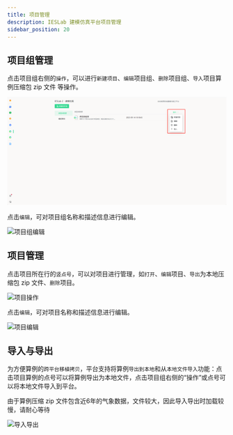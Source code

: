 ```yaml
---
title: 项目管理
description: IESLab 建模仿真平台项目管理
sidebar_position: 20
---
```




## 项目组管理

点击项目组右侧的`操作`，可以进行`新建项目`、`编辑`项目组、`删除`项目组、`导入`项目算例压缩包 zip 文件 等操作。

![项目组操作](./pmmore.png "项目组操作")

点击`编辑`，可对项目组名称和描述信息进行编辑。

![项目组编辑](./pmedit.png.png "项目组编辑")

## 项目管理

点击项目所在行的`竖点号`，可以对项目进行管理，如`打开`、`编辑`项目、`导出`为本地压缩包 zip 文件、`删除`项目。

![项目操作](./pmmore.png.png "项目操作")

点击`编辑`，可对项目名称和描述信息进行编辑。

![项目编辑](./edit.png.png "项目编辑")

## 导入与导出

为方便算例的`跨平台移植拷贝`，平台支持将算例`导出到本地`和从`本地文件导入`功能：点击项目算例的点号可以将算例导出为本地文件，点击项目组右侧的“操作”或点号可以将本地文件导入到平台。

由于算例压缩 zip 文件包含近6年的气象数据，文件较大，因此导入导出时加载较慢，请耐心等待

![导入导出](./import.png.png "导入导出")